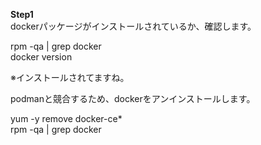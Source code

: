 **Step1**  
dockerパッケージがインストールされているか、確認します。  

rpm -qa | grep docker  
docker version  

※インストールされてますね。  


podmanと競合するため、dockerをアンインストールします。  

yum -y remove docker-ce*  
rpm -qa | grep docker  
